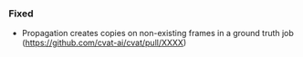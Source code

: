 ### Fixed

- Propagation creates copies on non-existing frames in a ground truth job
  (<https://github.com/cvat-ai/cvat/pull/XXXX>)
